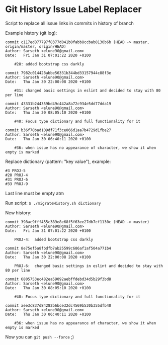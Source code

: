 # Git History Issue Label Replacer
Script to replace all issue links in commits in history of branch

Example history (git log):
```
commit c117ed877797f8377d041b0fabb8ccbab0130b6b (HEAD -> master, origin/master, origin/HEAD)
Author: Sarseth <elune90@gmail.com>
Date:   Fri Jan 31 07:01:22 2020 +0100

    #28: added bootstrap css darkly

commit 7982c014428abbe56331b344bd33157944c88f3e
Author: Sarseth <elune90@gmail.com>
Date:   Thu Jan 30 22:00:08 2020 +0100

    #31: changed basic settings in eslint and decided to stay with 80 per line

commit 43331b244359bd49c442a8a72c934e5dd77dda19
Author: Sarseth <elune90@gmail.com>
Date:   Thu Jan 30 08:05:10 2020 +0100

    #40: Focus type dictionary and full functionality for it

commit b36f70bad109df71f3ce066d1aa7b4729d1fbe27
Author: Sarseth <elune90@gmail.com>
Date:   Thu Jan 30 06:40:11 2020 +0100

    #36: when issue has no appearance of character, we show it when empty is marked
```

Replace dictionary (pattern: "key value"), example:
```
#3 PROJ-5
#28 PROJ-4
#31 PROJ-6
#33 PROJ-9

```
Last line must be empty atm

Run script: ```$ ./migrateHistory.sh dictionary```

New history:

```
commit 398ac9fff455c389e8e68f5f63ee27db7cf1130c (HEAD -> master)
Author: Sarseth <elune90@gmail.com>
Date:   Fri Jan 31 07:01:22 2020 +0100

    PROJ-4:  added bootstrap css darkly

commit 8e75ef5a8fbdfb7ab25599c686af1af504a771b4
Author: Sarseth <elune90@gmail.com>
Date:   Thu Jan 30 22:00:08 2020 +0100

    PROJ-6:  changed basic settings in eslint and decided to stay with 80 per line

commit 6805753ec482ea59092aebffdebd34d5b29f3bd8
Author: Sarseth <elune90@gmail.com>
Date:   Thu Jan 30 08:05:10 2020 +0100

    #40: Focus type dictionary and full functionality for it

commit aee3c837d84282b6bce32dc4569b530b355dfb40
Author: Sarseth <elune90@gmail.com>
Date:   Thu Jan 30 06:40:11 2020 +0100

    #36: when issue has no appearance of character, we show it when empty is marked
```

Now you can ```git push --force``` ;)
